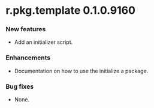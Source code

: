 # r.pkg.template 0.1.0.9160

### New features

* Add an initializer script.

### Enhancements

* Documentation on how to use the initialize a package.

### Bug fixes

* None.